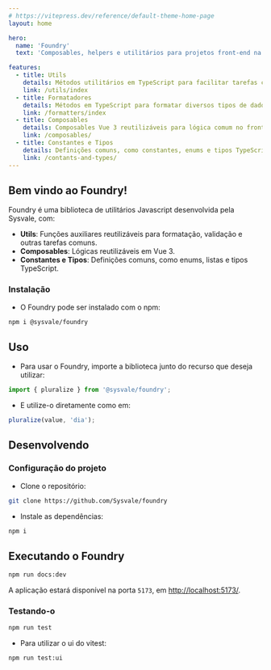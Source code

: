 ```yaml
---
# https://vitepress.dev/reference/default-theme-home-page
layout: home

hero:
  name: 'Foundry'
  text: 'Composables, helpers e utilitários para projetos front-end na Sysvale.'

features:
  - title: Utils
    details: Métodos utilitários em TypeScript para facilitar tarefas comuns no front-end.
    link: /utils/index
  - title: Formatadores
    details: Métodos em TypeScript para formatar diversos tipos de dados.
    link: /formatters/index
  - title: Composables
    details: Composables Vue 3 reutilizáveis para lógica comum no front-end.
    link: /composables/
  - title: Constantes e Tipos
    details: Definições comuns, como constantes, enums e tipos TypeScript.
    link: /contants-and-types/
---
```


## Bem vindo ao Foundry!

Foundry é uma biblioteca de utilitários Javascript desenvolvida pela Sysvale, com:

- **Utils**: Funções auxiliares reutilizáveis para formatação, validação e outras tarefas comuns.
- **Composables**: Lógicas reutilizáveis em Vue 3.
- **Constantes e Tipos**: Definições comuns, como enums, listas e tipos TypeScript.

### Instalação

- O Foundry pode ser instalado com o npm:

```bash
npm i @sysvale/foundry
```

## Uso

- Para usar o Foundry, importe a biblioteca junto do recurso que deseja utilizar:

```js
import { pluralize } from '@sysvale/foundry';
```

- E utilize-o diretamente como em:

```js
pluralize(value, 'dia');
```

## Desenvolvendo

### Configuração do projeto

- Clone o repositório:

```bash
git clone https://github.com/Sysvale/foundry
```

- Instale as dependências:

```bash
npm i
```

## Executando o Foundry

```bash
npm run docs:dev
```

A aplicação estará disponível na porta `5173`, em [http://localhost:5173/](http://localhost:5173/).

### Testando-o

```bash
npm run test
```

- Para utilizar o ui do vitest:

```bash
npm run test:ui
```
